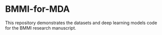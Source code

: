 # BMMI-for-MDA
This repository demonstrates the datasets and deep learning models code for the BMMI research manuscript.
